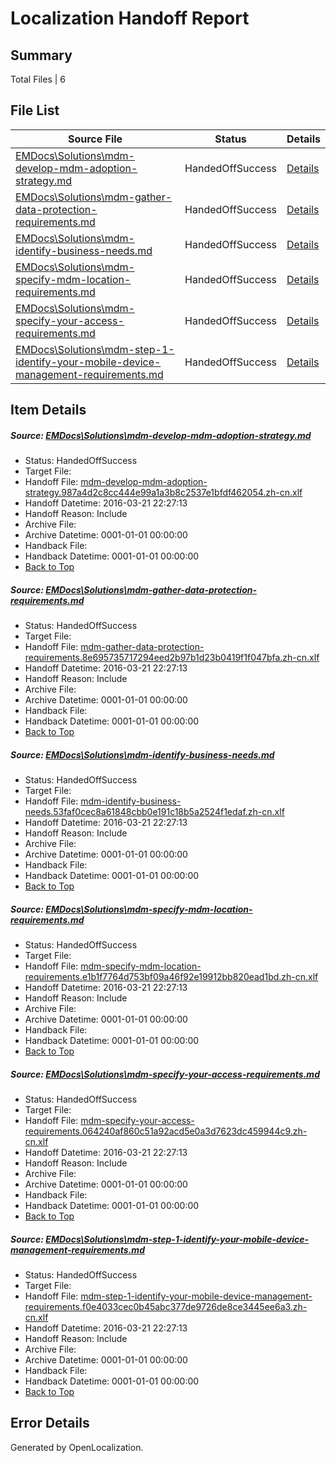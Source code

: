# <a name='report-top'></a> Localization Handoff Report

## Summary
 Total Files | 6

## File List
 Source File | Status | Details 
 ----------- | ------ | ------- 
 [EMDocs\Solutions\mdm-develop-mdm-adoption-strategy.md](https://github.com/Microsoft/EMDocs-pr/blob/cb24aad0997a64acbdaf33747498d8821f34723c/EMDocs/Solutions/mdm-develop-mdm-adoption-strategy.md) | HandedOffSuccess | [Details](#46a23cdbe93a1008e6f79306aa3efb1effadd5e3104)
 [EMDocs\Solutions\mdm-gather-data-protection-requirements.md](https://github.com/Microsoft/EMDocs-pr/blob/cb24aad0997a64acbdaf33747498d8821f34723c/EMDocs/Solutions/mdm-gather-data-protection-requirements.md) | HandedOffSuccess | [Details](#18f44c94325fc5f6f8542313a5d0e3cdc4738dec111)
 [EMDocs\Solutions\mdm-identify-business-needs.md](https://github.com/Microsoft/EMDocs-pr/blob/cb24aad0997a64acbdaf33747498d8821f34723c/EMDocs/Solutions/mdm-identify-business-needs.md) | HandedOffSuccess | [Details](#f7415a2f5fcbcfdb9e55ba2c7fb1f27561b8f6e5114)
 [EMDocs\Solutions\mdm-specify-mdm-location-requirements.md](https://github.com/Microsoft/EMDocs-pr/blob/cb24aad0997a64acbdaf33747498d8821f34723c/EMDocs/Solutions/mdm-specify-mdm-location-requirements.md) | HandedOffSuccess | [Details](#c9d0c12044c039df263ed421a82c0e00064ac165120)
 [EMDocs\Solutions\mdm-specify-your-access-requirements.md](https://github.com/Microsoft/EMDocs-pr/blob/cb24aad0997a64acbdaf33747498d8821f34723c/EMDocs/Solutions/mdm-specify-your-access-requirements.md) | HandedOffSuccess | [Details](#0f6d444bdd72fbf680b11dc197dc9f1b10c4e251122)
 [EMDocs\Solutions\mdm-step-1-identify-your-mobile-device-management-requirements.md](https://github.com/Microsoft/EMDocs-pr/blob/cb24aad0997a64acbdaf33747498d8821f34723c/EMDocs/Solutions/mdm-step-1-identify-your-mobile-device-management-requirements.md) | HandedOffSuccess | [Details](#d8742df424b8cd08767c3e9bb70cb2eed8c82da6123)

## Item Details
##### <a name='46a23cdbe93a1008e6f79306aa3efb1effadd5e3104'></a> Source: [EMDocs\Solutions\mdm-develop-mdm-adoption-strategy.md](https://github.com/Microsoft/EMDocs-pr/blob/cb24aad0997a64acbdaf33747498d8821f34723c/EMDocs/Solutions/mdm-develop-mdm-adoption-strategy.md)
* Status: HandedOffSuccess
* Target File: 
* Handoff File: [mdm-develop-mdm-adoption-strategy.987a4d2c8cc444e99a1a3b8c2537e1bfdf462054.zh-cn.xlf](https://github.com/Microsoft/EM.handoff/blob/1a4a34d924f7c88472387e37e510121704dc8328/ol-handoff/Microsoft/EMDocs-pr.zh-cn/master/mdm-develop-mdm-adoption-strategy.987a4d2c8cc444e99a1a3b8c2537e1bfdf462054.zh-cn.xlf)
* Handoff Datetime: 2016-03-21 22:27:13
* Handoff Reason: Include
* Archive File: 
* Archive Datetime: 0001-01-01 00:00:00
* Handback File: 
* Handback Datetime: 0001-01-01 00:00:00
* [Back to Top](#report-top)

##### <a name='18f44c94325fc5f6f8542313a5d0e3cdc4738dec111'></a> Source: [EMDocs\Solutions\mdm-gather-data-protection-requirements.md](https://github.com/Microsoft/EMDocs-pr/blob/cb24aad0997a64acbdaf33747498d8821f34723c/EMDocs/Solutions/mdm-gather-data-protection-requirements.md)
* Status: HandedOffSuccess
* Target File: 
* Handoff File: [mdm-gather-data-protection-requirements.8e695735717294eed2b97b1d23b0419f1f047bfa.zh-cn.xlf](https://github.com/Microsoft/EM.handoff/blob/1a4a34d924f7c88472387e37e510121704dc8328/ol-handoff/Microsoft/EMDocs-pr.zh-cn/master/mdm-gather-data-protection-requirements.8e695735717294eed2b97b1d23b0419f1f047bfa.zh-cn.xlf)
* Handoff Datetime: 2016-03-21 22:27:13
* Handoff Reason: Include
* Archive File: 
* Archive Datetime: 0001-01-01 00:00:00
* Handback File: 
* Handback Datetime: 0001-01-01 00:00:00
* [Back to Top](#report-top)

##### <a name='f7415a2f5fcbcfdb9e55ba2c7fb1f27561b8f6e5114'></a> Source: [EMDocs\Solutions\mdm-identify-business-needs.md](https://github.com/Microsoft/EMDocs-pr/blob/cb24aad0997a64acbdaf33747498d8821f34723c/EMDocs/Solutions/mdm-identify-business-needs.md)
* Status: HandedOffSuccess
* Target File: 
* Handoff File: [mdm-identify-business-needs.53faf0cec8a61848cbb0e191c18b5a2524f1edaf.zh-cn.xlf](https://github.com/Microsoft/EM.handoff/blob/1a4a34d924f7c88472387e37e510121704dc8328/ol-handoff/Microsoft/EMDocs-pr.zh-cn/master/mdm-identify-business-needs.53faf0cec8a61848cbb0e191c18b5a2524f1edaf.zh-cn.xlf)
* Handoff Datetime: 2016-03-21 22:27:13
* Handoff Reason: Include
* Archive File: 
* Archive Datetime: 0001-01-01 00:00:00
* Handback File: 
* Handback Datetime: 0001-01-01 00:00:00
* [Back to Top](#report-top)

##### <a name='c9d0c12044c039df263ed421a82c0e00064ac165120'></a> Source: [EMDocs\Solutions\mdm-specify-mdm-location-requirements.md](https://github.com/Microsoft/EMDocs-pr/blob/cb24aad0997a64acbdaf33747498d8821f34723c/EMDocs/Solutions/mdm-specify-mdm-location-requirements.md)
* Status: HandedOffSuccess
* Target File: 
* Handoff File: [mdm-specify-mdm-location-requirements.e1b1f7764d753bf09a46f92e19912bb820ead1bd.zh-cn.xlf](https://github.com/Microsoft/EM.handoff/blob/1a4a34d924f7c88472387e37e510121704dc8328/ol-handoff/Microsoft/EMDocs-pr.zh-cn/master/mdm-specify-mdm-location-requirements.e1b1f7764d753bf09a46f92e19912bb820ead1bd.zh-cn.xlf)
* Handoff Datetime: 2016-03-21 22:27:13
* Handoff Reason: Include
* Archive File: 
* Archive Datetime: 0001-01-01 00:00:00
* Handback File: 
* Handback Datetime: 0001-01-01 00:00:00
* [Back to Top](#report-top)

##### <a name='0f6d444bdd72fbf680b11dc197dc9f1b10c4e251122'></a> Source: [EMDocs\Solutions\mdm-specify-your-access-requirements.md](https://github.com/Microsoft/EMDocs-pr/blob/cb24aad0997a64acbdaf33747498d8821f34723c/EMDocs/Solutions/mdm-specify-your-access-requirements.md)
* Status: HandedOffSuccess
* Target File: 
* Handoff File: [mdm-specify-your-access-requirements.064240af860c51a92acd5e0a3d7623dc459944c9.zh-cn.xlf](https://github.com/Microsoft/EM.handoff/blob/1a4a34d924f7c88472387e37e510121704dc8328/ol-handoff/Microsoft/EMDocs-pr.zh-cn/master/mdm-specify-your-access-requirements.064240af860c51a92acd5e0a3d7623dc459944c9.zh-cn.xlf)
* Handoff Datetime: 2016-03-21 22:27:13
* Handoff Reason: Include
* Archive File: 
* Archive Datetime: 0001-01-01 00:00:00
* Handback File: 
* Handback Datetime: 0001-01-01 00:00:00
* [Back to Top](#report-top)

##### <a name='d8742df424b8cd08767c3e9bb70cb2eed8c82da6123'></a> Source: [EMDocs\Solutions\mdm-step-1-identify-your-mobile-device-management-requirements.md](https://github.com/Microsoft/EMDocs-pr/blob/cb24aad0997a64acbdaf33747498d8821f34723c/EMDocs/Solutions/mdm-step-1-identify-your-mobile-device-management-requirements.md)
* Status: HandedOffSuccess
* Target File: 
* Handoff File: [mdm-step-1-identify-your-mobile-device-management-requirements.f0e4033cec0b45abc377de9726de8ce3445ee6a3.zh-cn.xlf](https://github.com/Microsoft/EM.handoff/blob/1a4a34d924f7c88472387e37e510121704dc8328/ol-handoff/Microsoft/EMDocs-pr.zh-cn/master/mdm-step-1-identify-your-mobile-device-management-requirements.f0e4033cec0b45abc377de9726de8ce3445ee6a3.zh-cn.xlf)
* Handoff Datetime: 2016-03-21 22:27:13
* Handoff Reason: Include
* Archive File: 
* Archive Datetime: 0001-01-01 00:00:00
* Handback File: 
* Handback Datetime: 0001-01-01 00:00:00
* [Back to Top](#report-top)


## Error Details

Generated by OpenLocalization.
